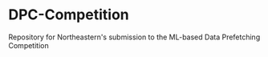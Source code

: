 # DPC-Competition

Repository for Northeastern's submission to the ML-based Data Prefetching Competition
